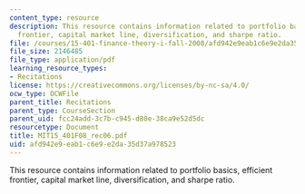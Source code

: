 ```yaml
---
content_type: resource
description: This resource contains information related to portfolio basics, efficient
  frontier, capital market line, diversification, and sharpe ratio.
file: /courses/15-401-finance-theory-i-fall-2008/afd942e9eab1c6e9e2da35d37a978523_MIT15_401F08_rec06.pdf
file_size: 2146485
file_type: application/pdf
learning_resource_types:
- Recitations
license: https://creativecommons.org/licenses/by-nc-sa/4.0/
ocw_type: OCWFile
parent_title: Recitations
parent_type: CourseSection
parent_uid: fcc24add-3c7b-c945-d80e-38ca9e52d5dc
resourcetype: Document
title: MIT15_401F08_rec06.pdf
uid: afd942e9-eab1-c6e9-e2da-35d37a978523
---
```

This resource contains information related to portfolio basics, efficient frontier, capital market line, diversification, and sharpe ratio.